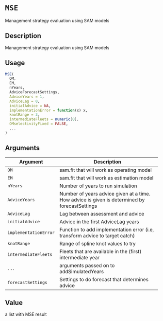 # `MSE`

Management strategy evaluation using SAM models


## Description

Management strategy evaluation using SAM models


## Usage

```r
MSE(
  OM,
  EM,
  nYears,
  AdviceForecastSettings,
  AdviceYears = 1,
  AdviceLag = 0,
  initialAdvice = NA,
  implementationError = function(x) x,
  knotRange = 3,
  intermediateFleets = numeric(0),
  OMselectivityFixed = FALSE,
  ...
)
```


## Arguments

Argument      |Description
------------- |----------------
`OM`     |     sam.fit that will work as operating model
`EM`     |     sam.fit that will work as estimation model
`nYears`     |     Number of years to run simulation
`AdviceYears`     |     Number of years advice given at a time. How advice is given is determined by forecastSettings
`AdviceLag`     |     Lag between assessment and advice
`initialAdvice`     |     Advice in the first AdviceLag years
`implementationError`     |     Function to add implementation error (i.e, transform advice to target catch)
`knotRange`     |     Range of spline knot values to try
`intermediateFleets`     |     Fleets that are available in the (first) intermediate year
`...`     |     arguments passed on to addSimulatedYears
`forecastSettings`     |     Settings to do forecast that determines advice


## Value

a list with MSE result


